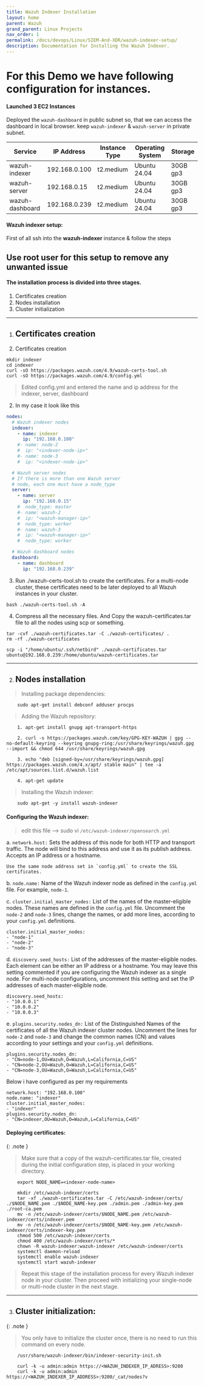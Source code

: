 ```yaml
---
title: Wazuh Indexer Installation
layout: home
parent: Wazuh
grand_parent: Linux Projects
nav_order: 1
permalink: /docs/devops/Linux/SIEM-And-XDR/wazuh-indexer-setup/
description: Documentation for Installing the Wazuh Indexer.
---
```


# For this Demo we have following configuration for instances.
#### Launched 3 EC2 Instances

Deployed the `wazuh-dashboard` in public subnet so, that we can access the dashboard in local browser.
keep `wazuh-indexer` & `wazuh-server` in private subnet.

| Service         | IP Address      | Instance Type | Operating System | Storage |
|-----------------|-----------------|---------------|------------------|---------|
| wazuh-indexer   | 192.168.0.100   | t2.medium     | Ubuntu 24.04     | 30GB gp3|
| wazuh-server    | 192.168.0.15    | t2.medium     | Ubuntu 24.04     | 30GB gp3|
| wazuh-dashboard | 192.168.0.239   | t2.medium     | Ubuntu 24.04     | 30GB gp3|


#### Wazuh indexer setup:
First of all ssh into the **wazuh-indexer** instance & follow the steps
## Use **root user** for this setup to remove any unwanted issue

#### The installation process is divided into three stages.
1) Certificates creation
2) Nodes installation
3) Cluster initialization

---

1. ## Certificates creation

1. Certificates creation

```shell
mkdir indexer
cd indexer
curl -sO https://packages.wazuh.com/4.9/wazuh-certs-tool.sh
curl -sO https://packages.wazuh.com/4.9/config.yml
```

> Edited config.yml and entered the name and ip address for the indexer, server, dashboard

2. In my case it look like this

```yaml
nodes:
  # Wazuh indexer nodes
  indexer:
    - name: indexer
      ip: "192.168.0.100"
    #- name: node-2
    #  ip: "<indexer-node-ip>"
    #- name: node-3
    #  ip: "<indexer-node-ip>"

  # Wazuh server nodes
  # If there is more than one Wazuh server
  # node, each one must have a node_type
  server:
    - name: server
      ip: "192.168.0.15"
    #  node_type: master
    #- name: wazuh-2
    #  ip: "<wazuh-manager-ip>"
    #  node_type: worker
    #- name: wazuh-3
    #  ip: "<wazuh-manager-ip>"
    #  node_type: worker

  # Wazuh dashboard nodes
  dashboard:
    - name: dashboard
      ip: "192.168.0.239"
```

3. Run ./wazuh-certs-tool.sh to create the certificates. For a multi-node cluster, these certificates need to be later deployed to all Wazuh instances in your cluster.
```shell
bash ./wazuh-certs-tool.sh -A
```

4. Compress all the necessary files. And Copy the wazuh-certificates.tar file to all the nodes using scp or something.
```shell
tar -cvf ./wazuh-certificates.tar -C ./wazuh-certificates/ .
rm -rf ./wazuh-certificates

scp -i "/home/ubuntu/.ssh/netbird" ./wazuh-certificates.tar  ubuntu@192.168.0.239:/home/ubuntu/wazuh-certificates.tar
```

---

2. ## Nodes installation

> Installing package dependencies:

```shell
    sudo apt-get install debconf adduser procps
```

> Adding the Wazuh repository:

```shell
    1. apt-get install gnupg apt-transport-https

    2. curl -s https://packages.wazuh.com/key/GPG-KEY-WAZUH | gpg --no-default-keyring --keyring gnupg-ring:/usr/share/keyrings/wazuh.gpg --import && chmod 644 /usr/share/keyrings/wazuh.gpg

    3. echo "deb [signed-by=/usr/share/keyrings/wazuh.gpg] https://packages.wazuh.com/4.x/apt/ stable main" | tee -a /etc/apt/sources.list.d/wazuh.list

    4. apt-get update
```
> Installing the Wazuh indexer:
```shell
    sudo apt-get -y install wazuh-indexer
```

#### Configuring the Wazuh indexer:

> edit this file --> sudo vi `/etc/wazuh-indexer/opensearch.yml`

a.  `network.host:` Sets the address of this node for both HTTP and transport traffic. The node will bind to this address and use it as its  publish address. Accepts an IP address or a hostname.

    Use the same node address set in `config.yml` to create the SSL certificates.

b.  `node.name:` Name of the Wazuh indexer node as defined in the `config.yml` file. For example, `node-1`.

c.   `cluster.initial_master_nodes:` List of the names of the master-eligible nodes. These names are defined in the `config.yml` file. Uncomment the `node-2` and `node-3` lines, change the names, or add more lines, according to your `config.yml` definitions.


    cluster.initial_master_nodes:
    - "node-1"
    - "node-2"
    - "node-3"
 
d.  `discovery.seed_hosts:` List of the addresses of the master-eligible nodes. Each element can be either an IP address or a hostname. You may leave this setting commented if you are configuring the Wazuh indexer as a single node. For multi-node configurations, uncomment this setting and set the IP addresses of each master-eligible node.


    discovery.seed_hosts:
    - "10.0.0.1"
    - "10.0.0.2"
    - "10.0.0.3"

e.  `plugins.security.nodes_dn:` List of the Distinguished Names of the certificates of all the Wazuh indexer cluster nodes. Uncomment the lines for `node-2` and `node-3` and change the common names (CN) and values according to your settings and your `config.yml` definitions.


    plugins.security.nodes_dn:
    - "CN=node-1,OU=Wazuh,O=Wazuh,L=California,C=US"
    - "CN=node-2,OU=Wazuh,O=Wazuh,L=California,C=US"
    - "CN=node-3,OU=Wazuh,O=Wazuh,L=California,C=US"


Below i have configured as per my requirements
```shell
network.host: "192.168.0.100"
node.name: "indexer"
cluster.initial_master_nodes:
- "indexer"
plugins.security.nodes_dn:
- "CN=indexer,OU=Wazuh,O=Wazuh,L=California,C=US"
```

#### Deploying certificates:

{: .note }
> Make sure that a copy of the wazuh-certificates.tar file, created during the initial configuration step, is placed in your working directory.

```shell
    export NODE_NAME=<indexer-node-name>

    mkdir /etc/wazuh-indexer/certs
    tar -xf ./wazuh-certificates.tar -C /etc/wazuh-indexer/certs/ ./$NODE_NAME.pem ./$NODE_NAME-key.pem ./admin.pem ./admin-key.pem ./root-ca.pem
    mv -n /etc/wazuh-indexer/certs/$NODE_NAME.pem /etc/wazuh-indexer/certs/indexer.pem
    mv -n /etc/wazuh-indexer/certs/$NODE_NAME-key.pem /etc/wazuh-indexer/certs/indexer-key.pem
    chmod 500 /etc/wazuh-indexer/certs
    chmod 400 /etc/wazuh-indexer/certs/*
    chown -R wazuh-indexer:wazuh-indexer /etc/wazuh-indexer/certs
    systemctl daemon-reload
    systemctl enable wazuh-indexer
    systemctl start wazuh-indexer
```
> Repeat this stage of the installation process for every Wazuh indexer node in your cluster. Then proceed with initializing your single-node or multi-node cluster in the next stage.

---


3. ## Cluster initialization:

{: .note }
> You only have to initialize the cluster once, there is no need to run this command on every node.

```shell
    /usr/share/wazuh-indexer/bin/indexer-security-init.sh

    curl -k -u admin:admin https://<WAZUH_INDEXER_IP_ADRESS>:9200
    curl -k -u admin:admin https://<WAZUH_INDEXER_IP_ADDRESS>:9200/_cat/nodes?v
```
